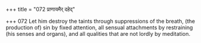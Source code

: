 +++
title = "072 प्राणायमैर् दहेद्"

+++
072	Let him destroy the taints through suppressions of the breath, (the production of) sin by fixed attention, all sensual attachments by restraining (his senses and organs), and all qualities that are not lordly by meditation.